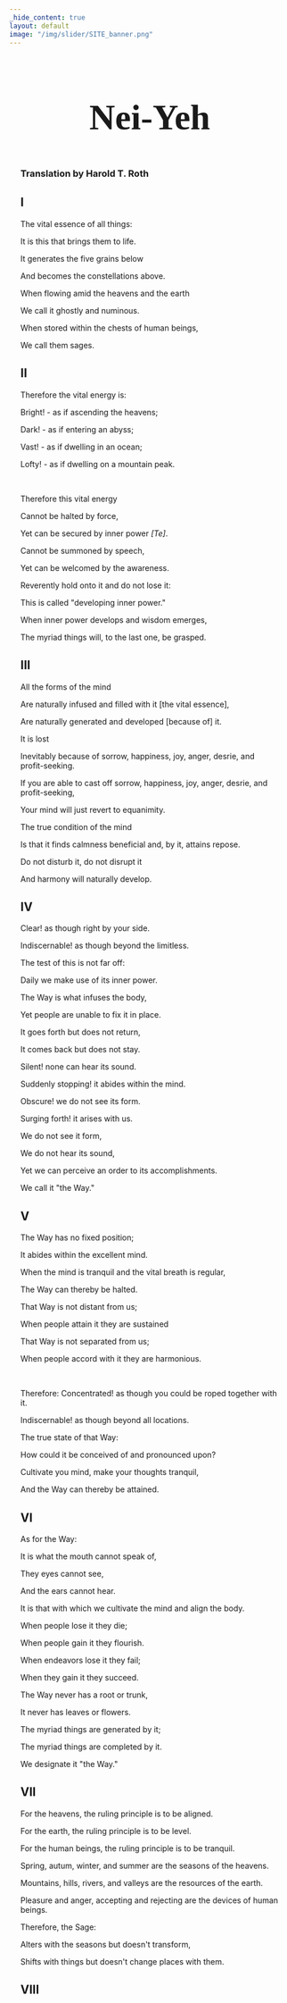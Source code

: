 ```yaml
---
_hide_content: true
layout: default
image: "/img/slider/SITE_banner.png"
---
```


<div style='margin: 20px;'>

<h2 style='font-family:"SingleSleeve";font-size:48pt;text-align:center;'>Nei-Yeh</h2>
<h3>Translation by Harold T. Roth</h3>

<h2>I</h2>
<p>The vital essence of all things:</p>
<p>It is this that brings them to life.</p>
<p>It generates the five grains below</p>
<p>And becomes the constellations above.</p>
<p>When flowing amid the heavens and the earth</p>
<p>We call it ghostly and numinous.</p>
<p>When stored within the chests of human beings,</p>
<p>We call them sages.</p>

<h2>II</h2>
<p>Therefore the vital energy is:</p>
<p>Bright! - as if ascending the heavens;</p>
<p>Dark! - as if entering an abyss;</p>
<p>Vast! - as if dwelling in an ocean;</p>
<p>Lofty! - as if dwelling on a mountain peak.</p>
<br />
<p>Therefore this vital energy</p>
<p>Cannot be halted by force,</p>
<p>Yet can be secured by inner power <em>[Te]</em>.</p>
<p>Cannot be summoned by speech,</p>
<p>Yet can be welcomed by the awareness.</p>
<p>Reverently hold onto it and do not lose it:</p>
<p>This is called "developing inner power."</p>
<p>When inner power develops and wisdom emerges,</p>
<p>The myriad things will, to the last one, be grasped.</p>

<h2>III</h2>  
<p>All the forms of the mind</p>
<p>Are naturally infused and filled with it [the vital essence],</p>
<p>Are naturally generated and developed [because of] it.</p>
<p>It is lost</p>
<p>Inevitably because of sorrow, happiness, joy, anger, desrie, and profit-seeking.</p>
<p>If you are able to cast off sorrow, happiness, joy, anger, desrie, and profit-seeking,</p>
<p>Your mind will just revert to equanimity.</p>
<p>The true condition of the mind</p>
<p>Is that it finds calmness beneficial and, by it, attains repose.</p>
<p>Do not disturb it, do not disrupt it</p>
<p>And harmony will naturally develop.</p>

<h2>IV</h2>
<p>Clear! as though right by your side.</p>
<p><Vague! as though it will not be attained./p>
<p>Indiscernable! as though beyond the limitless.</p>
<p>The test of this is not far off:</p>
<p>Daily we make use of its inner power.</p>
<p>The Way is what infuses the body,</p>
<p>Yet people are unable to fix it in place.</p>
<p>It goes forth but does not return,</p>
<p>It comes back but does not stay.</p>
<p>Silent! none can hear its sound.</p>
<p>Suddenly stopping! it abides within the mind.</p>
<p>Obscure! we do not see its form.</p>
<p>Surging forth! it arises with us.</p>
<p>We do not see it form,</p>
<p>We do not hear its sound,</p>
<p>Yet we can perceive an order to its accomplishments.</p>
<p>We call it "the Way."</p>
  
<h2>V</h2>
<p>The Way has no fixed position;</p>
<p>It abides within the excellent mind.</p>
<p>When the mind is tranquil and the vital breath is regular,</p>
<p>The Way can thereby be halted.</p>
<p>That Way is not distant from us;</p>
<p>When people attain it they are sustained</p>
<p>That Way is not separated from us;</p>
<p>When people accord with it they are harmonious.</p>
<br />
<p>Therefore: Concentrated! as though you could be roped together with it.</p>
<p>Indiscernable! as though beyond all locations.</p>
<p>The true state of that Way:</p>
<p>How could it be conceived of and pronounced upon?</p>
<p>Cultivate you mind, make your thoughts tranquil,</p>
<p>And the Way can thereby be attained.</p>

<h2>VI</h2>
<p>As for the Way:</p>
<p>It is what the mouth cannot speak of,</p>
<p>They eyes cannot see,</p>
<p>And the ears cannot hear.</p>
<p>It is that with which we cultivate the mind and align the body.</p>
<p>When people lose it they die;</p>
<p>When people gain it they flourish.</p>
<p>When endeavors lose it they fail;</p>
<p>When they gain it they succeed.</p>
<p>The Way never has a root or trunk,</p>
<p>It never has leaves or flowers.</p>
<p>The myriad things are generated by it;</p>
<p>The myriad things are completed by it.</p>
<p>We designate it "the Way."</p>

<h2>VII</h2>
<p>For the heavens, the ruling principle  is to be aligned.</p>
<p>For the earth, the ruling principle is to be level.</p>
<p>For the human beings, the ruling principle is to be tranquil.</p>
<p>Spring, autum, winter, and summer are the seasons of the heavens.</p>
<p>Mountains, hills, rivers, and valleys are the resources of the earth.</p>
<p>Pleasure and anger, accepting and rejecting are the devices of human beings.</p>
<p>Therefore, the Sage:</p>
<p>Alters with the seasons but doesn't transform,</p>
<p>Shifts with things but doesn't change places with them.</p>

<h2>VIII</h2>
